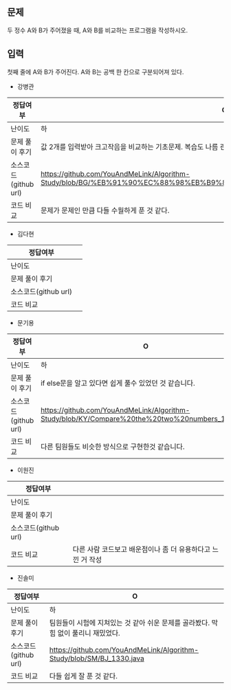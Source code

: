 ## 문제

두 정수 A와 B가 주어졌을 때, A와 B를 비교하는 프로그램을 작성하시오.

## 입력

첫째 줄에 A와 B가 주어진다. A와 B는 공백 한 칸으로 구분되어져 있다.

- 강병관

| 정답여부 | O |
| --- | --- |
| 난이도 | 하 |
| 문제 풀이 후기 | 값 2개를 입력받아 크고작음을 비교하는 기초문제. 복습도 나름 괜찮았다. |
| 소스코드(github url) | https://github.com/YouAndMeLink/Algorithm-Study/blob/BG/%EB%91%90%EC%88%98%EB%B9%84%EA%B5%90%ED%95%98%EA%B8%B0_1330.java |
| 코드 비교 | 문제가 문제인 만큼 다들 수월하게 푼 것 같다. |
- 김다현

| 정답여부 |  |
| --- | --- |
| 난이도 |  |
| 문제 풀이 후기 |  |
| 소스코드(github url) |  |
| 코드 비교 |  |
- 문기용

| 정답여부 | O |
| --- | --- |
| 난이도 | 하 |
| 문제 풀이 후기 | if else문을 알고 있다면 쉽게 풀수 있었던 것 같습니다. |
| 소스코드(github url) | https://github.com/YouAndMeLink/Algorithm-Study/blob/KY/Compare%20the%20two%20numbers_1330.md |
| 코드 비교 | 다른 팀원들도 비슷한 방식으로 구현한것 같습니다. |
- 이원진

| 정답여부 |  |
| --- | --- |
| 난이도 |  |
| 문제 풀이 후기 |  |
| 소스코드(github url) |  |
| 코드 비교 | 다른 사람 코드보고 배운점이나 좀 더 유용하다고 느낀 거 작성 |
- 진솔미

| 정답여부 | O |
| --- | --- |
| 난이도 | 하 |
| 문제 풀이 후기 | 팀원들이 시험에 지쳐있는 것 같아 쉬운 문제를 골라봤다. 막힘 없이 풀리니 재밌었다. |
| 소스코드(github url) | https://github.com/YouAndMeLink/Algorithm-Study/blob/SM/BJ_1330.java |
| 코드 비교 | 다들 쉽게 잘 푼 것 같다. |
